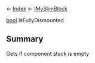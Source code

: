 ← [Index](Api-Index) ← [IMySlimBlock](VRage.Game.ModAPI.Ingame.IMySlimBlock)

[bool](System.Boolean) IsFullyDismounted

## Summary

Gets if component stack is empty

